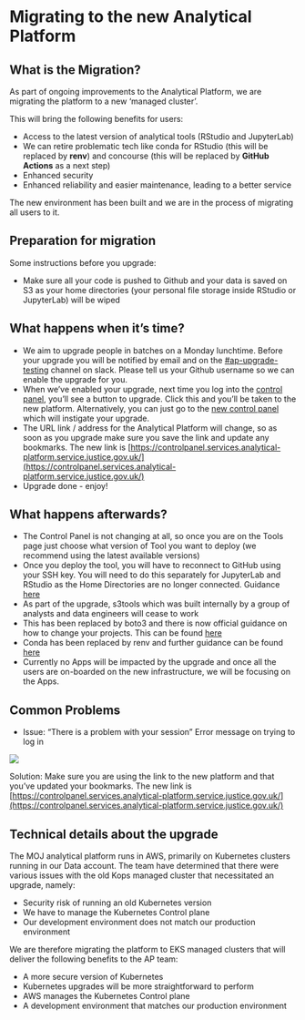 # Migrating to the new Analytical Platform

## What is the Migration?

As part of ongoing improvements to the Analytical Platform,
we are migrating the platform to a new ‘managed cluster’.

This will bring the following benefits for users:

* Access to the latest version of analytical tools (RStudio and JupyterLab)
* We can retire problematic tech like conda for RStudio (this will be replaced by **renv**) and concourse (this will be replaced by **GitHub Actions** as a next step)
* Enhanced security
* Enhanced reliability and easier maintenance, leading to a better service

The new environment has been built and we are in the process of migrating all users to it.

## Preparation for migration

Some instructions before you upgrade:

* Make sure all your code is pushed to Github and your data is saved on S3 as your home directories (your personal file storage inside RStudio or JupyterLab) will be wiped

## What happens when it’s time?

* We aim to upgrade people in batches on a Monday lunchtime. Before your upgrade you will be notified by email and on the [#ap-upgrade-testing](https://asdslack.slack.com/archives/C02JFGPHU8G) channel on slack.  Please tell us your Github username so we can enable the upgrade for you.
* When we’ve enabled your upgrade, next time you log into the [control panel](https://controlpanel.services.alpha.mojanalytics.xyz/), you’ll see a button to upgrade.  Click this and you’ll be taken to the new platform.  Alternatively, you can just go to the [new control panel](https://controlpanel.services.analytical-platform.service.justice.gov.uk/) which will instigate your upgrade.
* The URL link / address for the Analytical Platform will change, so as soon as you upgrade make sure you save the link and update any bookmarks. The new link is [https://controlpanel.services.analytical-platform.service.justice.gov.uk/](https://controlpanel.services.analytical-platform.service.justice.gov.uk/)
* Upgrade done - enjoy!


## What happens afterwards?

* The Control Panel is not changing at all, so once you are on the Tools page just choose what version of Tool you want to deploy (we recommend using the latest available versions)
* Once you deploy the tool, you will have to reconnect to GitHub using your SSH key.  You will need to do this separately for JupyterLab and RStudio as the Home Directories are no longer connected. Guidance [here](/github.html#setup-github-keys-to-access-it-from-r-studio-and-jupyter)
* As part of the upgrade, s3tools which was built internally by a group of analysts and data engineers will cease to work
* This has been replaced by boto3 and there is now official guidance on how to change your projects. This can be found [here](/appendix/botor.html#installation)
* Conda has been replaced by renv and further guidance can be found [here](/tools/package-management.html#renv)
* Currently no Apps will be impacted by the upgrade and once all the users are on-boarded on the new infrastructure, we will be focusing on the Apps.


## Common Problems

* Issue: “There is a problem with your session” Error message on trying to log in

![](/images/control_panel/there_is_a_problem.png)

Solution: Make sure you are using the link to the new platform and that you’ve updated your bookmarks.
The new link is [https://controlpanel.services.analytical-platform.service.justice.gov.uk/](https://controlpanel.services.analytical-platform.service.justice.gov.uk/)


## Technical details about the upgrade

The MOJ analytical platform runs in AWS, primarily on Kubernetes clusters running in our Data account.  The team have determined that there were various issues with the old Kops managed cluster that necessitated an upgrade, namely:

* Security risk of running an old Kubernetes version
* We have to manage the Kubernetes Control plane
* Our development environment does not match our production environment

We are therefore migrating the platform to EKS managed clusters that will deliver the following benefits to the AP team:

* A more secure version of Kubernetes
* Kubernetes upgrades will be more straightforward to perform
* AWS manages the Kubernetes Control plane
* A development environment that matches our production environment
